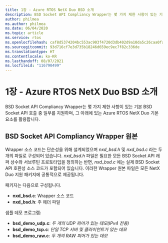 ```yaml
---
title: 1장 - Azure RTOS NetX Duo BSD 소개
description: BSD Socket API Compliancy Wrapper는 몇 가지 제한 사항이 있는 기본 BSD Socket API 호출 중 일부를 지원하며, 그 아래에 있는 Azure RTOS NetX Duo 기본 요소를 활용합니다.
author: philmea
ms.author: philmea
ms.date: 06/04/2020
ms.topic: article
ms.service: rtos
ms.openlocfilehash: caf8d5374204bc553ac903f4720d3db402d9a10da5c26caa0fa67c4b5d340049
ms.sourcegitcommit: 93d716cf7e3d735b18246d659ec9ec7f82c336de
ms.translationtype: HT
ms.contentlocale: ko-KR
ms.lasthandoff: 08/07/2021
ms.locfileid: "116790499"
---
```

# <a name="chapter-1---introduction-to-azure-rtos-netx-duo-bsd"></a>1장 - Azure RTOS NetX Duo BSD 소개

BSD Socket API Compliancy Wrapper는 몇 가지 제한 사항이 있는 기본 BSD Socket API 호출 중 일부를 지원하며, 그 아래에 있는 Azure RTOS NetX Duo 기본 요소를 활용합니다.

## <a name="bsd-socket-api-compliancy-wrapper-source"></a>BSD Socket API Compliancy Wrapper 원본

Wrapper 소스 코드는 단순성을 위해 설계되었으며 *nxd_bsd.h* 및 *nxd_bsd.c* 라는 두 개의 파일로 구성되어 있습니다. *nxd_bsd.h* 파일은 필요한 모든 BSD Socket API 래퍼 상수와 서브루틴 프로토타입을 정의하는 반면, *nxd_bsd.c* 에는 실제 BSD Socket API 호환성 소스 코드가 포함되어 있습니다. 이러한 Wrapper 원본 파일은 모든 NetX Duo 지원 패키지에 공통적으로 제공됩니다.

패키지는 다음으로 구성됩니다.

- **nxd_bsd.c**: Wrapper 소스 코드
- **nxd_bsd.h**: 주 헤더 파일

샘플 데모 프로그램:

- **bsd_demo_udp.c**: *두 개의 UDP 피어가 있는 데모(IPv4 전용)*
- **bsd_demo_tcp.c**: *단일 TCP 서버 및 클라이언트가 있는 데모*
- **bsd_demo_raw.c**: *두 개의 RAW 피어가 있는 데모*